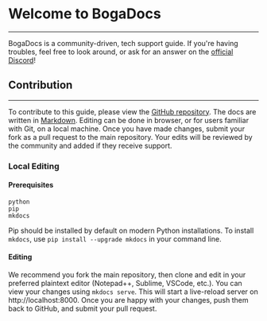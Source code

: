 # Welcome to BogaDocs
---

BogaDocs is a community-driven, tech support guide. If you're having troubles, feel free to look around, or ask for an answer on the [official Discord](https://discord.gg/kitboga)!

## Contribution
---
To contribute to this guide, please view the [GitHub repository](https://github.com/KitbogaCodeville/boga-docs/). The docs are written in [Markdown](https://www.markdowntutorial.com/). Editing can be done in browser, or for users familiar with Git, on a local machine. Once you have made changes, submit your fork as a pull request to the main repository. Your edits will be reviewed by the community and added if they receive support.

### Local Editing
#### Prerequisites
```plaintext
python
pip
mkdocs
```
Pip should be installed by default on modern Python installations. To install `mkdocs`, use `pip install --upgrade mkdocs` in your command line.

#### Editing
We recommend you fork the main repository, then clone and edit in your preferred plaintext editor (Notepad++, Sublime, VSCode, etc.). You can view your changes using `mkdocs serve`. This will start a live-reload server on http://localhost:8000. Once you are happy with your changes, push them back to GitHub, and submit your pull request.